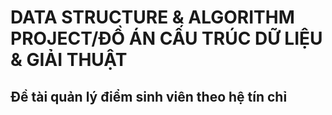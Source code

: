 # DATA STRUCTURE & ALGORITHM PROJECT/ĐỒ ÁN CẤU TRÚC DỮ LIỆU & GIẢI THUẬT

## Đề tài quản lý điểm sinh viên theo hệ tín chỉ
